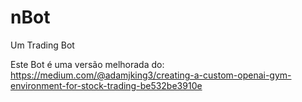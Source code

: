 # nBot
Um Trading Bot

Este Bot é uma versão melhorada do: https://medium.com/@adamjking3/creating-a-custom-openai-gym-environment-for-stock-trading-be532be3910e
